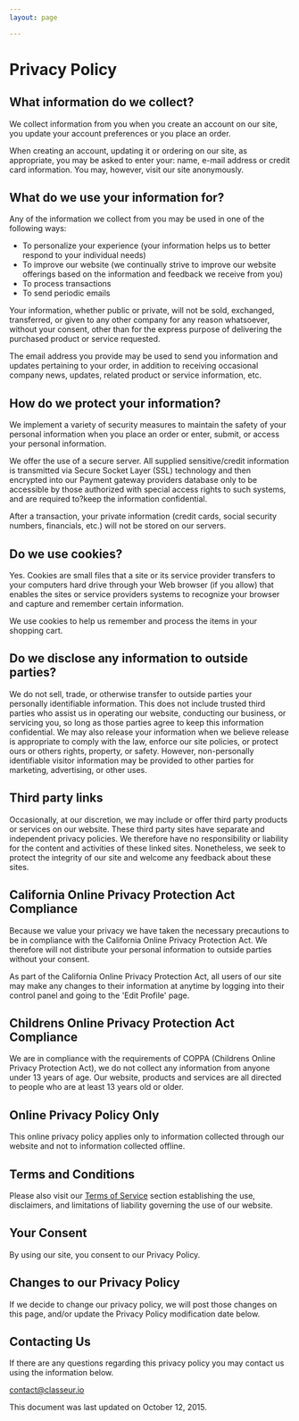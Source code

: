 ```yaml
---
layout: page

---
```


# Privacy Policy


## What information do we collect?

We collect information from you when you create an account on our site, you update your account preferences or you place an order.

When creating an account, updating it or ordering on our site, as appropriate, you may be asked to enter your: name, e-mail address or credit card information. You may, however, visit our site anonymously.


## What do we use your information for?

Any of the information we collect from you may be used in one of the following ways:

- To personalize your experience (your information helps us to better respond to your individual needs)
- To improve our website (we continually strive to improve our website offerings based on the information and feedback we receive from you)
- To process transactions
- To send periodic emails

Your information, whether public or private, will not be sold, exchanged, transferred, or given to any other company for any reason whatsoever, without your consent, other than for the express purpose of delivering the purchased product or service requested.

The email address you provide may be used to send you information and updates pertaining to your order, in addition to receiving occasional company news, updates, related product or service information, etc.


## How do we protect your information?

We implement a variety of security measures to maintain the safety of your personal information when you place an order or enter, submit, or access your personal information.

We offer the use of a secure server. All supplied sensitive/credit information is transmitted via Secure Socket Layer (SSL) technology and then encrypted into our Payment gateway providers database only to be accessible by those authorized with special access rights to such systems, and are required to?keep the information confidential.

After a transaction, your private information (credit cards, social security numbers, financials, etc.) will not be stored on our servers.


## Do we use cookies?

Yes. Cookies are small files that a site or its service provider transfers to your computers hard drive through your Web browser (if you allow) that enables the sites or service providers systems to recognize your browser and capture and remember certain information.

We use cookies to help us remember and process the items in your shopping cart.


## Do we disclose any information to outside parties?

We do not sell, trade, or otherwise transfer to outside parties your personally identifiable information. This does not include trusted third parties who assist us in operating our website, conducting our business, or servicing you, so long as those parties agree to keep this information confidential. We may also release your information when we believe release is appropriate to comply with the law, enforce our site policies, or protect ours or others rights, property, or safety. However, non-personally identifiable visitor information may be provided to other parties for marketing, advertising, or other uses.


## Third party links

Occasionally, at our discretion, we may include or offer third party products or services on our website. These third party sites have separate and independent privacy policies. We therefore have no responsibility or liability for the content and activities of these linked sites. Nonetheless, we seek to protect the integrity of our site and welcome any feedback about these sites.


## California Online Privacy Protection Act Compliance

Because we value your privacy we have taken the necessary precautions to be in compliance with the California Online Privacy Protection Act. We therefore will not distribute your personal information to outside parties without your consent.

As part of the California Online Privacy Protection Act, all users of our site may make any changes to their information at anytime by logging into their control panel and going to the 'Edit Profile' page.


## Childrens Online Privacy Protection Act Compliance

We are in compliance with the requirements of COPPA (Childrens Online Privacy Protection Act), we do not collect any information from anyone under 13 years of age. Our website, products and services are all directed to people who are at least 13 years old or older.


## Online Privacy Policy Only

This online privacy policy applies only to information collected through our website and not to information collected offline.


## Terms and Conditions

Please also visit our [Terms of Service](http://classeur.io/terms/) section establishing the use, disclaimers, and limitations of liability governing the use of our website.


## Your Consent

By using our site, you consent to our Privacy Policy.


## Changes to our Privacy Policy

If we decide to change our privacy policy, we will post those changes on this page, and/or update the Privacy Policy modification date below.


## Contacting Us

If there are any questions regarding this privacy policy you may contact us using the information below.

contact@classeur.io

This document was last updated on October 12, 2015.

